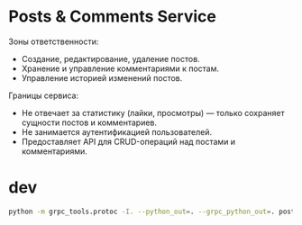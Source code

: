 # Posts & Comments Service

Зоны ответственности:
- Создание, редактирование, удаление постов.
- Хранение и управление комментариями к постам.
- Управление историей изменений постов.

Границы сервиса:
- Не отвечает за статистику (лайки, просмотры) — только сохраняет сущности постов и комментариев.
- Не занимается аутентификацией пользователей.
- Предоставляет API для CRUD-операций над постами и комментариями.

# dev

```bash
python -m grpc_tools.protoc -I. --python_out=. --grpc_python_out=. post.proto
```
